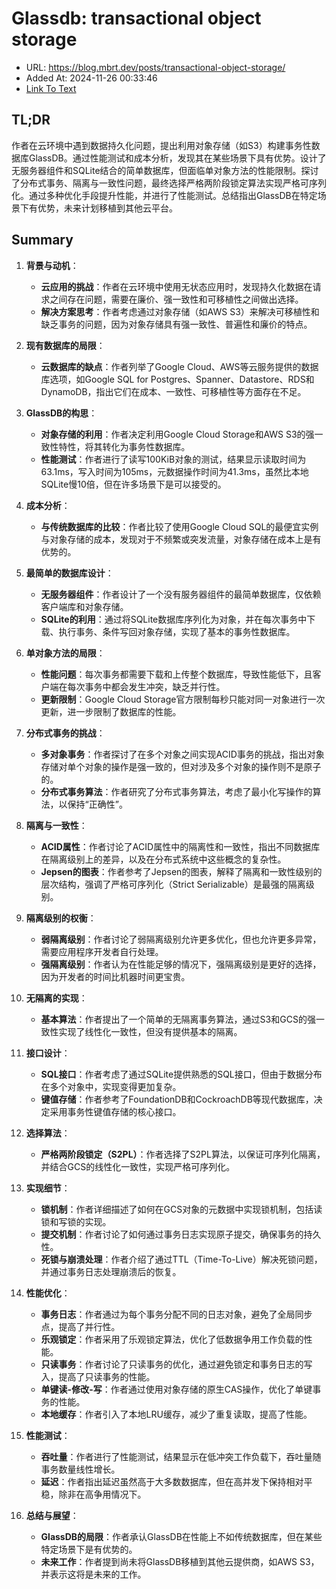 # Glassdb: transactional object storage
- URL: https://blog.mbrt.dev/posts/transactional-object-storage/
- Added At: 2024-11-26 00:33:46
- [Link To Text](2024-11-26-glassdb-transactional-object-storage_raw.md)

## TL;DR
作者在云环境中遇到数据持久化问题，提出利用对象存储（如S3）构建事务性数据库GlassDB。通过性能测试和成本分析，发现其在某些场景下具有优势。设计了无服务器组件和SQLite结合的简单数据库，但面临单对象方法的性能限制。探讨了分布式事务、隔离与一致性问题，最终选择严格两阶段锁定算法实现严格可序列化。通过多种优化手段提升性能，并进行了性能测试。总结指出GlassDB在特定场景下有优势，未来计划移植到其他云平台。

## Summary
1. **背景与动机**：
   - **云应用的挑战**：作者在云环境中使用无状态应用时，发现持久化数据在请求之间存在问题，需要在廉价、强一致性和可移植性之间做出选择。
   - **解决方案思考**：作者考虑通过对象存储（如AWS S3）来解决可移植性和缺乏事务的问题，因为对象存储具有强一致性、普遍性和廉价的特点。

2. **现有数据库的局限**：
   - **云数据库的缺点**：作者列举了Google Cloud、AWS等云服务提供的数据库选项，如Google SQL for Postgres、Spanner、Datastore、RDS和DynamoDB，指出它们在成本、一致性、可移植性等方面存在不足。

3. **GlassDB的构思**：
   - **对象存储的利用**：作者决定利用Google Cloud Storage和AWS S3的强一致性特性，将其转化为事务性数据库。
   - **性能测试**：作者进行了读写100KiB对象的测试，结果显示读取时间为63.1ms，写入时间为105ms，元数据操作时间为41.3ms，虽然比本地SQLite慢10倍，但在许多场景下是可以接受的。

4. **成本分析**：
   - **与传统数据库的比较**：作者比较了使用Google Cloud SQL的最便宜实例与对象存储的成本，发现对于不频繁或突发流量，对象存储在成本上是有优势的。

5. **最简单的数据库设计**：
   - **无服务器组件**：作者设计了一个没有服务器组件的最简单数据库，仅依赖客户端库和对象存储。
   - **SQLite的利用**：通过将SQLite数据库序列化为对象，并在每次事务中下载、执行事务、条件写回对象存储，实现了基本的事务性数据库。

6. **单对象方法的局限**：
   - **性能问题**：每次事务都需要下载和上传整个数据库，导致性能低下，且客户端在每次事务中都会发生冲突，缺乏并行性。
   - **更新限制**：Google Cloud Storage官方限制每秒只能对同一对象进行一次更新，进一步限制了数据库的性能。

7. **分布式事务的挑战**：
   - **多对象事务**：作者探讨了在多个对象之间实现ACID事务的挑战，指出对象存储对单个对象的操作是强一致的，但对涉及多个对象的操作则不是原子的。
   - **分布式事务算法**：作者研究了分布式事务算法，考虑了最小化写操作的算法，以保持“正确性”。

8. **隔离与一致性**：
   - **ACID属性**：作者讨论了ACID属性中的隔离性和一致性，指出不同数据库在隔离级别上的差异，以及在分布式系统中这些概念的复杂性。
   - **Jepsen的图表**：作者参考了Jepsen的图表，解释了隔离和一致性级别的层次结构，强调了严格可序列化（Strict Serializable）是最强的隔离级别。

9. **隔离级别的权衡**：
   - **弱隔离级别**：作者讨论了弱隔离级别允许更多优化，但也允许更多异常，需要应用程序开发者自行处理。
   - **强隔离级别**：作者认为在性能足够的情况下，强隔离级别是更好的选择，因为开发者的时间比机器时间更宝贵。

10. **无隔离的实现**：
    - **基本算法**：作者提出了一个简单的无隔离事务算法，通过S3和GCS的强一致性实现了线性化一致性，但没有提供基本的隔离。

11. **接口设计**：
    - **SQL接口**：作者考虑了通过SQLite提供熟悉的SQL接口，但由于数据分布在多个对象中，实现变得更加复杂。
    - **键值存储**：作者参考了FoundationDB和CockroachDB等现代数据库，决定采用事务性键值存储的核心接口。

12. **选择算法**：
    - **严格两阶段锁定（S2PL）**：作者选择了S2PL算法，以保证可序列化隔离，并结合GCS的线性化一致性，实现严格可序列化。

13. **实现细节**：
    - **锁机制**：作者详细描述了如何在GCS对象的元数据中实现锁机制，包括读锁和写锁的实现。
    - **提交机制**：作者讨论了如何通过事务日志实现原子提交，确保事务的持久性。
    - **死锁与崩溃处理**：作者介绍了通过TTL（Time-To-Live）解决死锁问题，并通过事务日志处理崩溃后的恢复。

14. **性能优化**：
    - **事务日志**：作者通过为每个事务分配不同的日志对象，避免了全局同步点，提高了并行性。
    - **乐观锁定**：作者采用了乐观锁定算法，优化了低数据争用工作负载的性能。
    - **只读事务**：作者讨论了只读事务的优化，通过避免锁定和事务日志的写入，提高了只读事务的性能。
    - **单键读-修改-写**：作者通过使用对象存储的原生CAS操作，优化了单键事务的性能。
    - **本地缓存**：作者引入了本地LRU缓存，减少了重复读取，提高了性能。

15. **性能测试**：
    - **吞吐量**：作者进行了性能测试，结果显示在低冲突工作负载下，吞吐量随事务数量线性增长。
    - **延迟**：作者指出延迟虽然高于大多数数据库，但在高并发下保持相对平稳，除非在高争用情况下。

16. **总结与展望**：
    - **GlassDB的局限**：作者承认GlassDB在性能上不如传统数据库，但在某些特定场景下是有优势的。
    - **未来工作**：作者提到尚未将GlassDB移植到其他云提供商，如AWS S3，并表示这将是未来的工作。
